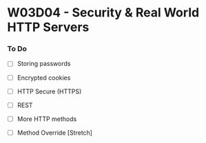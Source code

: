 # W03D04 - Security & Real World HTTP Servers

### To Do
- [ ] Storing passwords
- [ ] Encrypted cookies
- [ ] HTTP Secure (HTTPS)
- [ ] REST
- [ ] More HTTP methods
- [ ] Method Override [Stretch]





















